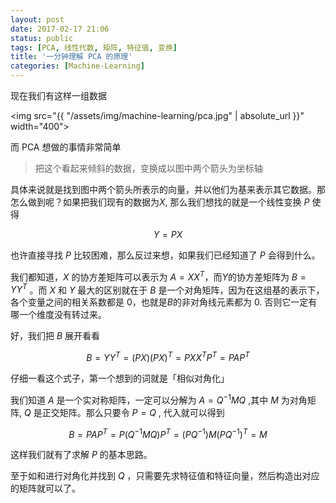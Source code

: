 ```yaml
---
layout: post
date: 2017-02-17 21:06
status: public
tags: [PCA, 线性代数, 矩阵, 特征值, 变换]
title: '一分钟理解 PCA 的原理'
categories: [Machine-Learning]
---
```


现在我们有这样一组数据

<img src="{{ "/assets/img/machine-learning/pca.jpg" | absolute_url }}" width="400">

而 PCA 想做的事情非常简单

>  把这个看起来倾斜的数据，变换成以图中两个箭头为坐标轴

具体来说就是找到图中两个箭头所表示的向量，并以他们为基来表示其它数据。那怎么做到呢？如果把我们现有的数据为$X$, 那么我们想找的就是一个线性变换 $P$ 使得

$$
Y = PX
$$

也许直接寻找 $P$ 比较困难，那么反过来想，如果我们已经知道了 $P$ 会得到什么。

我们都知道，$X$ 的协方差矩阵可以表示为 $A = XX^T$，而$Y$的协方差矩阵为 $B = YY^T$ 。而 $X$ 和 $Y$ 最大的区别就在于 $B$ 是一个对角矩阵，因为在这组基的表示下，各个变量之间的相关系数都是 $0$，也就是$B$的非对角线元素都为 $0$. 否则它一定有哪一个维度没有转过来。


好，我们把 $B$ 展开看看

$$
B = YY^T = (PX)(PX)^T = PXX^TP^T = PAP^T
$$

仔细一看这个式子，第一个想到的词就是「相似对角化」

我们知道 $A$ 是一个实对称矩阵，一定可以分解为 $A = Q^{-1}MQ$ ,其中 $M$ 为对角矩阵, $Q$ 是正交矩阵。那么只要令 $P = Q$ , 代入就可以得到

$$
B = PAP^T = P(Q^{-1}MQ)P^T = (PQ^{-1})M(PQ^{-1})^T = M
$$

这样我们就有了求解 $P$ 的基本思路。 

至于如和进行对角化并找到 $Q$ ，只需要先求特征值和特征向量，然后构造出对应的矩阵就可以了。